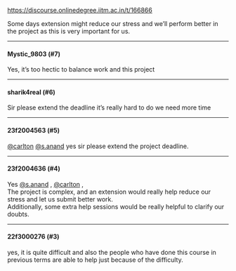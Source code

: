 https://discourse.onlinedegree.iitm.ac.in/t/166866

Some days extension might reduce our stress and we’ll perform better in the project as this is very important for us.</p><hr>

<h4>Mystic_9803 (#7)</h4>
<p>Yes, it’s too hectic to balance work and this project</p><hr>

<h4>sharik4real (#6)</h4>
<p>Sir please extend the deadline it’s really hard to do we need more time</p><hr>

<h4>23f2004563 (#5)</h4>
<p><a class="mention" href="/u/carlton">@carlton</a> <a class="mention" href="/u/s.anand">@s.anand</a> yes sir please extend the project deadline.</p><hr>

<h4>23f2004636 (#4)</h4>
<p>Yes <a class="mention" href="/u/s.anand">@s.anand</a> , <a class="mention" href="/u/carlton">@carlton</a> ,<br/>
The project is complex, and an extension would really help reduce our stress and let us submit better work.<br/>
Additionally, some extra help sessions would be really helpful to clarify our doubts.</p><hr>

<h4>22f3000276 (#3)</h4>
<p>yes, it is quite difficult and also the people who have done this course in previous terms are able to help just because of the difficulty.